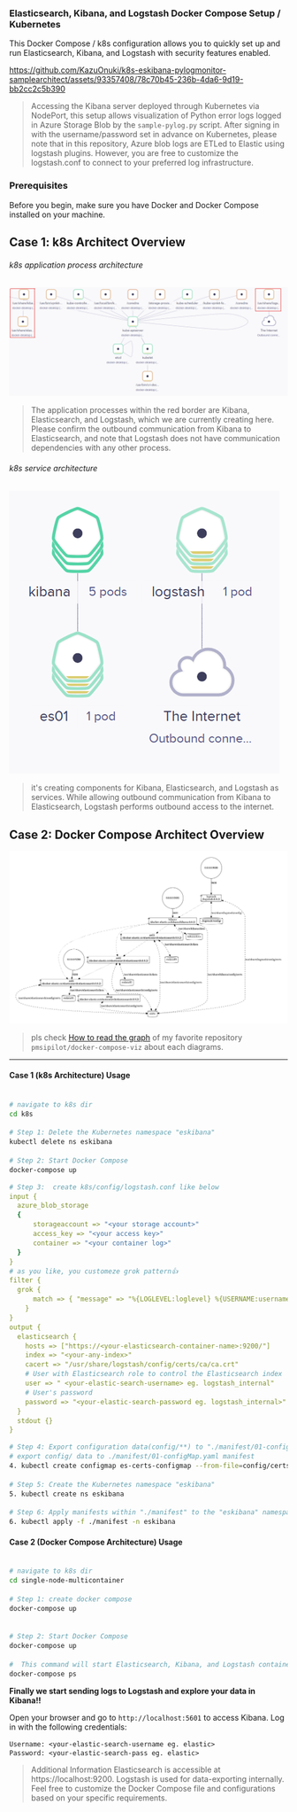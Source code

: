 ﻿### Elasticsearch, Kibana, and Logstash Docker Compose Setup / Kubernetes
This Docker Compose / k8s configuration allows you to quickly set up and run Elasticsearch, Kibana, and Logstash with security features enabled.

https://github.com/KazuOnuki/k8s-eskibana-pylogmonitor-samplearchitect/assets/93357408/78c70b45-236b-4da6-9d19-bb2cc2c5b390
> Accessing the Kibana server deployed through Kubernetes via NodePort, this setup allows visualization of Python error logs logged in Azure Storage Blob by the `sample-pylog.py` script. After signing in with the username/password set in advance on Kubernetes, please note that in this repository, Azure blob logs are ETLed to Elastic using logstash plugins. However, you are free to customize the logstash.conf to connect to your preferred log infrastructure.

### Prerequisites
Before you begin, make sure you have Docker and Docker Compose installed on your machine.

## Case 1: k8s Architect Overview
###### k8s application process architecture 
<img src='./assets/k8s-application-process.png' />

> The application processes within the red border are Kibana, Elasticsearch, and Logstash, which we are currently creating here. Please confirm the outbound communication from Kibana to Elasticsearch, and note that Logstash does not have communication dependencies with any other process. 

###### k8s service architecture
<img src='./assets/k8s-service.png' />

> it's creating components for Kibana, Elasticsearch, and Logstash as services. While allowing outbound communication from Kibana to Elasticsearch, Logstash performs outbound access to the internet.

## Case 2: Docker Compose Architect Overview

<img src='./assets/compose-architect.png' />

> pls check [How to read the graph](https://github.com/pmsipilot/docker-compose-viz#how-to-read-the-graph) of my favorite repository `pmsipilot/docker-compose-viz` about each diagrams.

-----
#### Case 1 (k8s Architecture) Usage
```bash

# navigate to k8s dir
cd k8s

# Step 1: Delete the Kubernetes namespace "eskibana"
kubectl delete ns eskibana

# Step 2: Start Docker Compose
docker-compose up
```

```yaml
# Step 3:  create k8s/config/logstash.conf like below
input {
  azure_blob_storage
  {
      storageaccount => "<your storage account>"
      access_key => "<your access key>"
      container => "<your container log>"
  }
}
# as you like, you customeze grok pattern👍
filter {
  grok {
      match => { "message" => "%{LOGLEVEL:loglevel} %{USERNAME:username} %{TIMESTAMP_ISO8601:timestamp} %{GREEDYDATA:message}" }
    }
}
output {
  elasticsearch {
    hosts => ["https://<your-elasticsearch-container-name>:9200/"]
    index => "<your-any-index>"
    cacert => "/usr/share/logstash/config/certs/ca/ca.crt"
    # User with Elasticsearch role to control the Elasticsearch index
    user => " <your-elastic-search-username> eg. logstash_internal"
    # User's password
    password => "<your-elastic-search-password eg. logstash_internal>" 
  }
  stdout {}
}
```

```bash
# Step 4: Export configuration data(config/**) to "./manifest/01-configMap.yaml"
# export config/ data to ./manifest/01-configMap.yaml manifest
4. kubectl create configmap es-certs-configmap --from-file=config/certs/ca.zip --from-file=config/certs/certs.zip --from-file=config/certs/instances.yml --from-file=config/certs/es01/es01.crt --from-file=config/certs/es01/es01.key --from-file=config/certs/ca/ca.crt --from-file=config/certs/ca/ca.key --from-file=config/kibana.yml --from-file=config/logstash.conf --from-file=config/logstash.yml --dry-run=client -o yaml > ./manifest/01-configMap.yaml

# Step 5: Create the Kubernetes namespace "eskibana"
5. kubectl create ns eskibana

# Step 6: Apply manifests within "./manifest" to the "eskibana" namespace
6. kubectl apply -f ./manifest -n eskibana
```


#### Case 2 (Docker Compose Architecture) Usage
```bash

# navigate to k8s dir
cd single-node-multicontainer

# Step 1: create docker compose
docker-compose up


# Step 2: Start Docker Compose
docker-compose up

#  This command will start Elasticsearch, Kibana, and Logstash containers.
docker-compose ps
```

**Finally we start sending logs to Logstash and explore your data in Kibana!!**

Open your browser and go to `http://localhost:5601` to access Kibana.
Log in with the following credentials:
```env
Username: <your-elastic-search-username eg. elastic>
Password: <your-elastic-search-pass eg. elastic>
```

>Additional Information
Elasticsearch is accessible at https://localhost:9200.
Logstash is used for data-exporting internally.
Feel free to customize the Docker Compose file and configurations based on your specific requirements.
